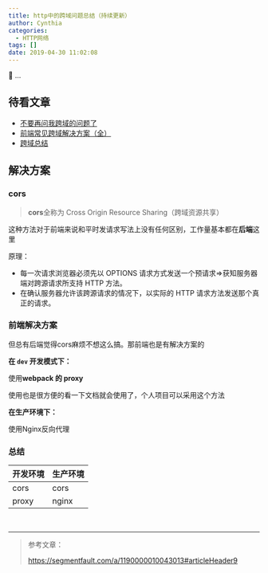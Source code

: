 ```yaml
---
title: http中的跨域问题总结（持续更新）
author: Cynthia
categories:
  - HTTP网络
tags: []
date: 2019-04-30 11:02:08
---
```


🐰
...
<!--more-->

## 待看文章

- [不要再问我跨域的问题了](https://segmentfault.com/a/1190000015597029)
- [前端常见跨域解决方案（全）](https://segmentfault.com/a/1190000011145364)
- [跨域总结](https://segmentfault.com/a/1190000018668190#articleHeader27)



## 解决方案

### cors

> **cors**全称为 Cross Origin Resource Sharing（跨域资源共享）

这种方法对于前端来说和平时发请求写法上没有任何区别，工作量基本都在**后端**这里

原理：

- 每一次请求浏览器必须先以 OPTIONS 请求方式发送一个预请求=>获知服务器端对跨源请求所支持 HTTP 方法。
- 在确认服务器允许该跨源请求的情况下，以实际的 HTTP 请求方法发送那个真正的请求。





### 前端解决方案

但总有后端觉得cors麻烦不想这么搞。那前端也是有解决方案的

**在 `dev` 开发模式下：**

使用**webpack 的 proxy**

使用也是很方便的看一下文档就会使用了，个人项目可以采用这个方法



**在生产环境下：**

使用Nginx反向代理





### 总结

| 开发环境 | 生产环境 |
| :------- | :------- |
| cors     | cors     |
| proxy    | nginx    |































<br>

---

> 参考文章：
>
> <https://segmentfault.com/a/1190000010043013#articleHeader9>

